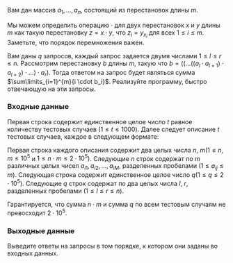 Вам дан массив $a_1, \dots, a_n$, состоящий из перестановок длины $m$.

Мы можем определить операцию $\cdot$ для двух перестановок $x$ и $y$ длины $m$ как такую перестановку $z=x \cdot y$, что $z_i = y_{x_i}$ для всех $1 \leq i \leq m$. Заметьте, что порядок перемножения важен.

Вам даны $q$ запросов, каждый запрос задается двумя числами $1 \leq l \leq r \leq n$. Рассмотрим перестановку $b$ длины $m$, такую что $b = ((\ldots((a_l \cdot a_{l+1}) \cdot a_{l+2}) \cdot \ldots ) \cdot a_r)$. Тогда ответом на запрос будет являться сумма $\sum\limits_{i=1}^{m}{i \cdot b_i}$. Реализуйте программу, быстро отвечающую на эти запросы.

### Входные данные
Первая строка содержит единственное целое число $t$ равное количеству тестовых случаев ($1 \leq t \leq 1000)$. Далее следует описание $t$ тестовых случаев, каждое в следующем формате:

Первая строка каждого описания содержит два целых числа $n$, $m(1 \leq n, m \leq 10^5$ и $1 \leq n \cdot m \leq 2 \cdot 10^5)$. Следующие $n$ строк содержат по $m$ различных целых чисел $a_{{i}{1}}, a_{{i}{2}}, \dots, a_{{i}{M}}$, разделенных пробелами $(1 \leq a_{{i}{j}} \leq m)$. Следующая строка содержит единственное целое число $q(1 \leq q \leq 2 \cdot 10^5)$. Следующие $q$ строк содержат по два целых числа $l$, $r$, разделенных пробелами $(1 \leq l \leq r \leq n)$.

Гарантируется, что сумма $n \cdot m$ и сумма $q$ по всем тестовым случаям не превосходит $2 \cdot 10^5$.

### Выходные данные
Выведите ответы на запросы в том порядке, к котором они заданы во входных данных.